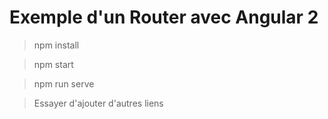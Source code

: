 # Exemple d'un Router avec Angular 2

> npm install

> npm start

> npm run serve

> Essayer d'ajouter d'autres liens
